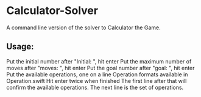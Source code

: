 # Calculator-Solver
A command line version of the solver to Calculator the Game.
## Usage:
Put the initial number after "Initial: ", hit enter
Put the maximum number of moves after "moves: ", hit enter
Put the goal number after "goal: ", hit enter
Put the available operations, one on a line
Operation formats available in Operation.swift
Hit enter twice when finished
The first line after that will confirm the available operations.
The next line is the set of operations. 
